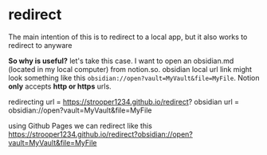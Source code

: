 # redirect
The main intention of this is to redirect to a local app, but it also works to redirect to anyware

**So why is useful?**
let's take this case. I want to open an obsidian.md (located in my local computer) from notion.so. obsidian local url link might look something like this `obsidian://open?vault=MyVault&file=MyFile`. Notion **only** accepts **http or https** urls.

redirecting url = https://strooper1234.github.io/redirect?
obsidian url = obsidian://open?vault=MyVault&file=MyFile

using Github Pages we can redirect like this https://strooper1234.github.io/redirect?obsidian://open?vault=MyVault&file=MyFile
